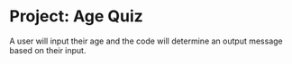 # Project: Age Quiz

A user will input their age and the code will determine an output message based on their input. 
